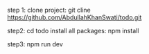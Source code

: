 


step 1:
clone project:
git cline https://github.com/AbdullahKhanSwati/todo.git

step2:
cd todo
install all packages:
npm install

step3:
npm run dev

